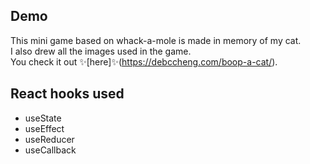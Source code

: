 ## Demo
This mini game based on whack-a-mole is made in memory of my cat. \
I also drew all the images used in the game. \
You check it out ✨[here]✨(https://debccheng.com/boop-a-cat/).

## React hooks used
* useState
* useEffect
* useReducer
* useCallback

